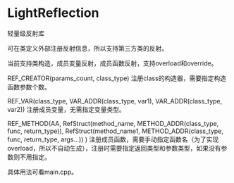 # LightReflection
轻量级反射库

可在类定义外部注册反射信息，所以支持第三方类的反射。

当前支持类构造，成员变量反射，成员函数反射，支持overload和override。

REF_CREATOR(params_count, class_type) 注册class的构造器，需要指定构造函数参数个数。

REF_VAR(class_type, VAR_ADDR(class_type, var1), VAR_ADDR(class_type, var2)) 注册成员变量，无需指定变量类型。

REF_METHOD(AA,
RefStruct(method_name, METHOD_ADDR(class_type, func, return_type)),
RefStruct(method_name1, METHOD_ADDR(class_type, func, return_type, args...))
) 注册成员函数，需要手动指定函数名（为了实现overload，所以不自动生成），注册时需要指定返回类型和参数类型，如果没有参数则不用指定。

具体用法可看main.cpp。
